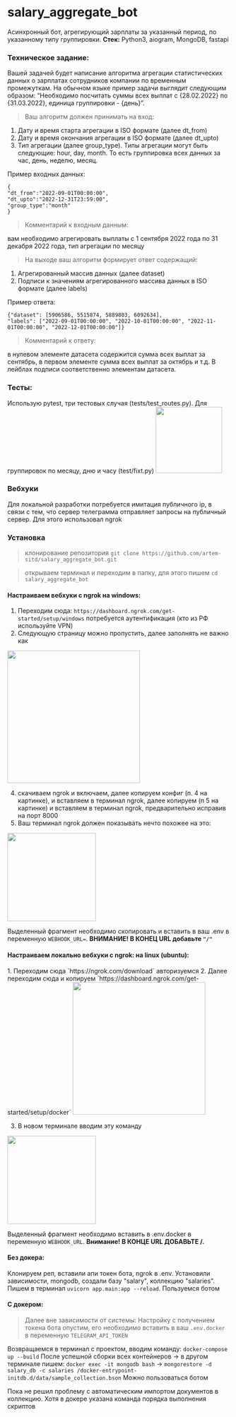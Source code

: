 # salary_aggregate_bot
Асинхронный бот, агрегирующий зарплаты за указанный период, 
по указанному типу группировки. <b>Стек:</b> Python3, aiogram, MongoDB, fastapi

<h3>Техническое задание:</h3>
Вашей задачей будет написание алгоритма агрегации статистических 
данных о зарплатах сотрудников компании по временным промежуткам.
На обычном языке пример задачи выглядит следующим образом: 
“Необходимо посчитать суммы всех выплат с {28.02.2022} по {31.03.2022}, единица группировки - {день}”.

> Ваш алгоритм должен принимать на вход:
1.	Дату и время старта агрегации в ISO формате (далее dt_from)
2.	Дату и время окончания агрегации в ISO формате (далее dt_upto)
3.	Тип агрегации (далее group_type). Типы агрегации могут быть следующие: hour, day, month.
То есть группировка всех данных за час, день, неделю, месяц.

Пример входных данных:
```
{
"dt_from":"2022-09-01T00:00:00",
"dt_upto":"2022-12-31T23:59:00",
"group_type":"month"
}
```

> Комментарий к входным данным: 

вам необходимо агрегировать выплаты с 1 сентября 2022 года по 31 декабря 2022 года,
тип агрегации по месяцу

> На выходе ваш алгоритм формирует ответ содержащий:
1.	Агрегированный массив данных (далее dataset)
2.	Подписи к значениям агрегированного массива данных в ISO формате (далее labels)

Пример ответа:
``` 
{"dataset": [5906586, 5515874, 5889803, 6092634], 
"labels": ["2022-09-01T00:00:00", "2022-10-01T00:00:00", "2022-11-01T00:00:00", "2022-12-01T00:00:00"]}
```

> Комментарий к ответу:

в нулевом элементе датасета содержится сумма всех выплат за сентябрь, 
в первом элементе сумма всех выплат за октябрь и т.д. В лейблах подписи соответственно элементам датасета.

<h3>Тесты:</h3>
Использую  pytest, три тестовых случая (tests/test_routes.py). Для группировок по месяцу, дню и часу (test/fixt.py)

<img height="150" src="https://github.com/artem-sitd/salary_aggregate_bot/assets/22573129/f549a598-fa6c-44bf-9557-1bc8b899e5b4">

<h3>Вебхуки</h3>
Для локальной разработки потребуется имитация публичного ip, в связи с тем, 
что сервер телеграмма отправляет запросы на публичный сервер. Для этого использовал ngrok

<h3> Установка </h3>

> клонирование репозитория
`git clone https://github.com/artem-sitd/salary_aggregate_bot.git`

> открываем терминал и переходим в папку, для этого пишем
`cd salary_aggregate_bot`

<h4>Настраиваем вебхуки с ngrok
на windows:</h4>

1. Переходим сюда: `https://dashboard.ngrok.com/get-started/setup/windows`
потребуется аутентификация (кто из РФ используйте VPN)
2. Следующую страницу можно пропустить, далее заполнять не важно как

<img height="300" src="https://github.com/artem-sitd/salary_aggregate_bot/assets/22573129/ca0503db-4fe2-4e5c-b8a2-0e4066fda402">

4. скачиваем ngrok и включаем, далее копируем конфиг (п. 4 на картинке), и вставляем в терминал ngrok,
далее копируем (п 5 на картинке) и вставляем в терминал ngrok, предварительно исправив на порт 8000
4. Ваш терминал ngrok должен показывать нечто похожее на это:

<img height="200" src="https://github.com/artem-sitd/salary_aggregate_bot/assets/22573129/27b5218e-2873-45b1-b041-803e746849c3">

Выделенный фрагмент необходимо скопировать и вставить в ваш .env в переменную `WEBHOOK_URL=`. <b>ВНИМАНИЕ! В КОНЕЦ URL добавьте `"/"`</b>

<h4>Настраиваем локально вебхуки с ngrok:
на linux (ubuntu):</h4>
1. Переходим сюда `https://ngrok.com/download` авторизуемся
2. Далее переходим сюда и копируем `https://dashboard.ngrok.com/get-started/setup/docker`


<img height="300" src="https://github.com/artem-sitd/salary_aggregate_bot/assets/22573129/179ac79f-3c45-4c5e-a9fd-410d3af597fc">


3. В новом терминале вводим эту команду

<img height="200" src="https://github.com/artem-sitd/salary_aggregate_bot/assets/22573129/e979d03b-aba9-4683-9735-6f1bf1437604">

Выделенный фрагмент необходимо вставить в .env.docker в переменную `WEBHOOK_URL`. <b>Внимание! В КОНЦЕ URL ДОБАВЬТЕ /.</b>

<h4>Без докера:</h4>

Клонируем реп, вставили апи токен бота, ngrok в .env. Установили зависимости, mongodb, создали базу "salary", коллекцию "salaries".
Пишем в терминал `uvicorn app.main:app --reload`. Пользуемся ботом

<h4>С докером:</h4>

> Далее вне зависимости от системы: Настройку с получением токена бота опустим, его необходимо вставить в ваш `.env.docker` в переменную `TELEGRAM_API_TOKEN`

Возвращаемся в терминал с проектом, вводим команду:
`docker-compose up --build`
После успешной сборки всех контейнеров -> в другом терминале пишем:
`docker exec -it mongodb bash` ->
`mongorestore -d salary_db -c salaries /docker-entrypoint-initdb.d/data/sample_collection.bson`
Можно пользоваться ботом

Пока не решил проблему с автоматическим импортом документов в коллекцию. Хотя в докере указана команда порядка выполнения скриптов
